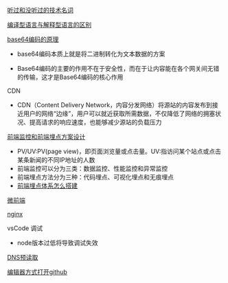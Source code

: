 [听过和没听过的技术名词](https://github.com/yang1212/collection-about/issues/8)

[编译型语言与解释型语言的区别](https://www.tspweb.com/key/%E7%BC%96%E8%AF%91%E8%AF%AD%E8%A8%80.html)


[base64编码的原理](https://juejin.cn/post/6844903663459106829)

   * base64编码本质上就是将二进制转化为文本数据的方案
   
   * Base64编码的主要的作用不在于安全性，而在于让内容能在各个网关间无错的传输，这才是Base64编码的核心作用

CDN

* CDN（Content Delivery Network，内容分发网络）将源站的内容发布到接近用户的网络“边缘”，用户可以就近获取所需数据，不仅降低了网络的拥塞状况、提高请求的响应速度，也能够减少源站的负载压力

[前端监控和前端埋点方案设计](https://github.com/forthealllight/blog/issues/23) 

  * PV/UV:PV(page view)，即页面浏览量或点击量。UV:指访问某个站点或点击某条新闻的不同IP地址的人数
  * 前端监控可以分为三类：数据监控、性能监控和异常监控
  * 前端埋点方法分为三种：代码埋点、可视化埋点和无痕埋点
  * [前端埋点体系怎么搭建](https://github.com/closertb/closertb.github.io/issues/46)


[微前端](https://github.com/yang1212/micro-project)

[nginx](https://juejin.cn/post/6844904129987526663)

vsCode 调试
* node版本过低将导致调试失效
    
[DNS预读取](https://developer.mozilla.org/zh-CN/docs/Web/HTTP/Headers/X-DNS-Prefetch-Control)    
        
[编辑器方式打开github](https://github1s.com/yang1212/Bill)
